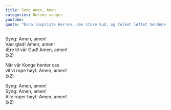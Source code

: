 ```yaml
---
title: Syng Amen, Amen
categories: Norske sanger
youtube: 
quote: "Esra lovpriste Herren, den store Gud, og folket løftet hendene og sa: «Amen, amen.»  Så bøyde de kne og kastet seg ned for Herren  med ansiktet mot jorden.  Neh. 8:6"
---
```


Syng: Amen, amen!  
Vær glad! Amen, amen!  
Ære til vår Gud! Amen, amen!  
(x2)

Når vår Konge henter oss  
vil vi rope høyt: Amen, amen!  
(x2)

Syng: Amen, amen!  
Syng: Amen, amen!  
Alle roper høyt: Amen, amen!  
(x2)
